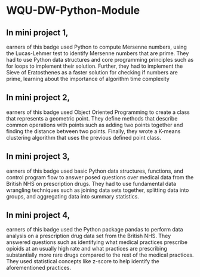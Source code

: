 # WQU-DW-Python-Module

## In mini project 1, 

earners of this badge used Python to compute Mersenne numbers, using the Lucas-Lehmer test to identify Mersenne numbers that are prime. They had to use Python data structures and core programming principles such as for loops to implement their solution. Further, they had to implement the Sieve of Eratosthenes as a faster solution for checking if numbers are prime, learning about the importance of algorithm time complexity


## In mini project 2, 

earners of this badge used Object Oriented Programming to create a class that represents a geometric point. They define methods that describe common operations with points such as adding two points together and finding the distance between two points. Finally, they wrote a K-means clustering algorithm that uses the previous defined point class.


## In mini project 3, 

earners of this badge used basic Python data structures, functions, and control program flow to answer posed questions over medical data from the British NHS on prescription drugs. They had to use fundamental data wrangling techniques such as joining data sets together, splitting data into groups, and aggregating data into summary statistics.


## In mini project 4, 

earners of this badge used the Python package pandas to perform data analysis on a prescription drug data set from the British NHS. They answered questions such as identifying what medical practices prescribe opioids at an usually high rate and what practices are prescribing substantially more rare drugs compared to the rest of the medical practices. They used statistical concepts like z-score to help identify the aforementioned practices.
